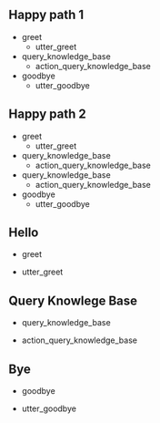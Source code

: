 ## Happy path 1
* greet
  - utter_greet
* query_knowledge_base
  - action_query_knowledge_base
* goodbye
  - utter_goodbye

## Happy path 2
* greet
  - utter_greet
* query_knowledge_base
  - action_query_knowledge_base
* query_knowledge_base
  - action_query_knowledge_base
* goodbye
  - utter_goodbye

## Hello
* greet
- utter_greet

## Query Knowlege Base
* query_knowledge_base
- action_query_knowledge_base

## Bye
* goodbye
- utter_goodbye
